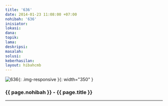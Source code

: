 ```yaml
---
title: '636'
date: 2014-01-23 11:08:00 +07:00
nohibah: '636'
inisiator: 
lokasi: 
dana: 
topik: 
lama: 
deskripsi: 
masalah: 
solusi: 
keberhasilan: 
layout: hibahcmb
---
```


![636](/static/img/hibahcmb/636.png){: .img-responsive }{: width="350" }

### {{ page.nohibah }} - {{ page.title }}

---
